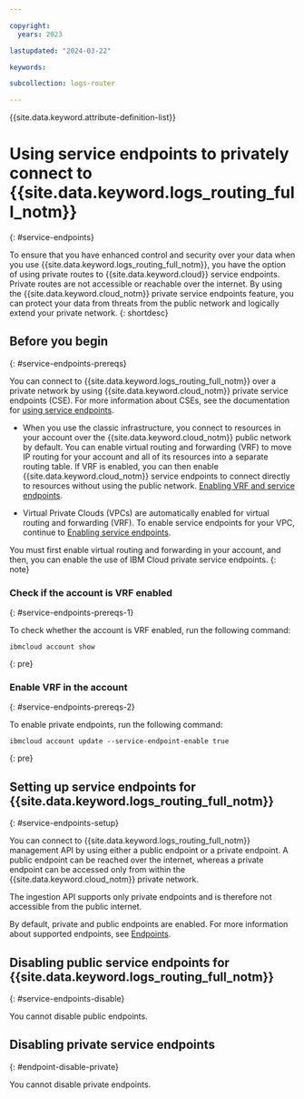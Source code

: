 ```yaml
---

copyright:
  years: 2023

lastupdated: "2024-03-22"

keywords:

subcollection: logs-router

---
```


{{site.data.keyword.attribute-definition-list}}


# Using service endpoints to privately connect to {{site.data.keyword.logs_routing_full_notm}}
{: #service-endpoints}

To ensure that you have enhanced control and security over your data when you use {{site.data.keyword.logs_routing_full_notm}}, you have the option of using private routes to {{site.data.keyword.cloud}} service endpoints. Private routes are not accessible or reachable over the internet. By using the {{site.data.keyword.cloud_notm}} private service endpoints feature, you can protect your data from threats from the public network and logically extend your private network.
{: shortdesc}


## Before you begin
{: #service-endpoints-prereqs}

You can connect to {{site.data.keyword.logs_routing_full_notm}} over a private network by using {{site.data.keyword.cloud_notm}} private service endpoints (CSE). For more information about CSEs, see the documentation for [using service endpoints](/docs/account?topic=account-service-endpoints-overview).

- When you use the classic infrastructure, you connect to resources in your account over the {{site.data.keyword.cloud_notm}} public network by default. You can enable virtual routing and forwarding (VRF) to move IP routing for your account and all of its resources into a separate routing table. If VRF is enabled, you can then enable {{site.data.keyword.cloud_notm}} service endpoints to connect directly to resources without using the public network. [Enabling VRF and service endpoints](/docs/account?topic=account-vrf-service-endpoint).

- Virtual Private Clouds (VPCs) are automatically enabled for virtual routing and forwarding (VRF). To enable service endpoints for your VPC, continue to [Enabling service endpoints](/docs/account?topic=account-vrf-service-endpoint#service-endpoint).

You must first enable virtual routing and forwarding in your account, and then, you can enable the use of IBM Cloud private service endpoints.
{: note}

### Check if the account is VRF enabled
{: #service-endpoints-prereqs-1}

To check whether the account is VRF enabled, run the following command:

```text
ibmcloud account show
```
{: pre}

### Enable VRF in the account
{: #service-endpoints-prereqs-2}

To enable private endpoints, run the following command:

```text
ibmcloud account update --service-endpoint-enable true
```
{: pre}


## Setting up service endpoints for {{site.data.keyword.logs_routing_full_notm}}
{: #service-endpoints-setup}

You can connect to {{site.data.keyword.logs_routing_full_notm}} management API by using either a public endpoint or a private endpoint. A public endpoint can be reached over the internet, whereas a private endpoint can be accessed only from within the {{site.data.keyword.cloud_notm}} private network.

The ingestion API supports only private endpoints and is therefore not accessible from the public internet.

By default, private and public endpoints are enabled. For more information about supported endpoints, see [Endpoints](/docs/logs-router?topic=logs-router-endpoints).

## Disabling public service endpoints for {{site.data.keyword.logs_routing_full_notm}}
{: #service-endpoints-disable}

You cannot disable public endpoints.

## Disabling private service endpoints
{: #endpoint-disable-private}

You cannot disable private endpoints.
